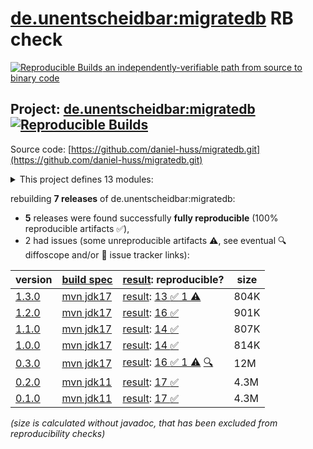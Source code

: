 [de.unentscheidbar:migratedb](https://central.sonatype.com/artifact/de.unentscheidbar/migratedb/versions) RB check
=======

[![Reproducible Builds](https://reproducible-builds.org/images/logos/rb.svg) an independently-verifiable path from source to binary code](https://reproducible-builds.org/)

## Project: [de.unentscheidbar:migratedb](https://central.sonatype.com/artifact/de.unentscheidbar/migratedb/versions) [![Reproducible Builds](https://img.shields.io/endpoint?url=https://raw.githubusercontent.com/jvm-repo-rebuild/reproducible-central/master/content/de/unentscheidbar/migratedb/badge.json)](https://github.com/jvm-repo-rebuild/reproducible-central/blob/master/content/de/unentscheidbar/migratedb/README.md)

Source code: [https://github.com/daniel-huss/migratedb.git](https://github.com/daniel-huss/migratedb.git)

<details><summary>This project defines 13 modules:</summary>

* [de.unentscheidbar:migratedb](https://central.sonatype.com/artifact/de.unentscheidbar/migratedb/overview)
* [de.unentscheidbar:migratedb-commandline](https://central.sonatype.com/artifact/de.unentscheidbar/migratedb-commandline/overview)
* [de.unentscheidbar:migratedb-core](https://central.sonatype.com/artifact/de.unentscheidbar/migratedb-core/overview)
* [de.unentscheidbar:migratedb-dependency-downloader](https://central.sonatype.com/artifact/de.unentscheidbar/migratedb-dependency-downloader/overview)
* [de.unentscheidbar:migratedb-gradle-plugin](https://central.sonatype.com/artifact/de.unentscheidbar/migratedb-gradle-plugin/overview)
* [de.unentscheidbar:migratedb-integration-tests](https://central.sonatype.com/artifact/de.unentscheidbar/migratedb-integration-tests/overview)
* [de.unentscheidbar:migratedb-maven-plugin](https://central.sonatype.com/artifact/de.unentscheidbar/migratedb-maven-plugin/overview)
* [de.unentscheidbar:migratedb-scanner](https://central.sonatype.com/artifact/de.unentscheidbar/migratedb-scanner/overview)
* [de.unentscheidbar:migratedb-spring-boot-v3](https://central.sonatype.com/artifact/de.unentscheidbar/migratedb-spring-boot-v3/overview)
* [de.unentscheidbar:migratedb-spring-boot-v3-autoconfig](https://central.sonatype.com/artifact/de.unentscheidbar/migratedb-spring-boot-v3-autoconfig/overview)
* [de.unentscheidbar:migratedb-spring-boot-v3-starter](https://central.sonatype.com/artifact/de.unentscheidbar/migratedb-spring-boot-v3-starter/overview)
* [de.unentscheidbar:migratedb-test-report-aggregator](https://central.sonatype.com/artifact/de.unentscheidbar/migratedb-test-report-aggregator/overview)
* [de.unentscheidbar:migratedb-testlib](https://central.sonatype.com/artifact/de.unentscheidbar/migratedb-testlib/overview)
</details>

rebuilding **7 releases** of de.unentscheidbar:migratedb:
- **5** releases were found successfully **fully reproducible** (100% reproducible artifacts :white_check_mark:),
- 2 had issues (some unreproducible artifacts :warning:, see eventual :mag: diffoscope and/or :memo: issue tracker links):

| version | [build spec](/BUILDSPEC.md) | [result](https://reproducible-builds.org/docs/jvm/): reproducible? | size |
| -- | --------- | ------ | -- |
| [1.3.0](https://central.sonatype.com/artifact/de.unentscheidbar/migratedb/1.3.0/pom) | [mvn jdk17](migratedb-1.3.0.buildspec) | [result](migratedb-1.3.0.buildinfo): [13 :white_check_mark:  1 :warning:](migratedb-1.3.0.buildcompare) | 804K |
| [1.2.0](https://central.sonatype.com/artifact/de.unentscheidbar/migratedb/1.2.0/pom) | [mvn jdk17](migratedb-1.2.0.buildspec) | [result](migratedb-1.2.0.buildinfo): [16 :white_check_mark: ](migratedb-1.2.0.buildcompare) | 901K |
| [1.1.0](https://central.sonatype.com/artifact/de.unentscheidbar/migratedb/1.1.0/pom) | [mvn jdk17](migratedb-1.1.0.buildspec) | [result](migratedb-1.1.0.buildinfo): [14 :white_check_mark: ](migratedb-1.1.0.buildcompare) | 807K |
| [1.0.0](https://central.sonatype.com/artifact/de.unentscheidbar/migratedb/1.0.0/pom) | [mvn jdk17](migratedb-1.0.0.buildspec) | [result](migratedb-1.0.0.buildinfo): [14 :white_check_mark: ](migratedb-1.0.0.buildcompare) | 814K |
| [0.3.0](https://central.sonatype.com/artifact/de.unentscheidbar/migratedb/0.3.0/pom) | [mvn jdk17](migratedb-0.3.0.buildspec) | [result](migratedb-0.3.0.buildinfo): [16 :white_check_mark:  1 :warning:](migratedb-0.3.0.buildcompare) [:mag:](migratedb-0.3.0.diffoscope) | 12M |
| [0.2.0](https://central.sonatype.com/artifact/de.unentscheidbar/migratedb/0.2.0/pom) | [mvn jdk11](migratedb-0.2.0.buildspec) | [result](migratedb-0.2.0.buildinfo): [17 :white_check_mark: ](migratedb-0.2.0.buildcompare) | 4.3M |
| [0.1.0](https://central.sonatype.com/artifact/de.unentscheidbar/migratedb/0.1.0/pom) | [mvn jdk11](migratedb-0.1.0.buildspec) | [result](migratedb-0.1.0.buildinfo): [17 :white_check_mark: ](migratedb-0.1.0.buildcompare) | 4.3M |

<i>(size is calculated without javadoc, that has been excluded from reproducibility checks)</i>
